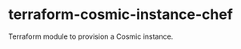 # terraform-cosmic-instance-chef

Terraform module to provision a Cosmic instance.

<!--- BEGIN_TF_DOCS --->
<!--- END_TF_DOCS --->
